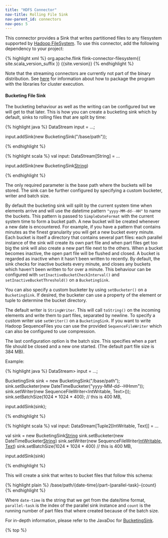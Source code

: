 ```yaml
---
title: "HDFS Connector"
nav-title: Rolling File Sink
nav-parent_id: connectors
nav-pos: 5
---
```

<!--
Licensed to the Apache Software Foundation (ASF) under one
or more contributor license agreements.  See the NOTICE file
distributed with this work for additional information
regarding copyright ownership.  The ASF licenses this file
to you under the Apache License, Version 2.0 (the
"License"); you may not use this file except in compliance
with the License.  You may obtain a copy of the License at

  http://www.apache.org/licenses/LICENSE-2.0

Unless required by applicable law or agreed to in writing,
software distributed under the License is distributed on an
"AS IS" BASIS, WITHOUT WARRANTIES OR CONDITIONS OF ANY
KIND, either express or implied.  See the License for the
specific language governing permissions and limitations
under the License.
-->

This connector provides a Sink that writes partitioned files to any filesystem supported by
[Hadoop FileSystem](http://hadoop.apache.org). To use this connector, add the
following dependency to your project:

{% highlight xml %}
<dependency>
  <groupId>org.apache.flink</groupId>
  <artifactId>flink-connector-filesystem{{ site.scala_version_suffix }}</artifactId>
  <version>{{site.version}}</version>
</dependency>
{% endhighlight %}

Note that the streaming connectors are currently not part of the binary
distribution. See
[here]({{site.baseurl}}/dev/linking.html)
for information about how to package the program with the libraries for
cluster execution.

#### Bucketing File Sink

The bucketing behaviour as well as the writing can be configured but we will get to that later.
This is how you can create a bucketing sink which by default, sinks to rolling files that are split by time:

<div class="codetabs" markdown="1">
<div data-lang="java" markdown="1">
{% highlight java %}
DataStream<String> input = ...;

input.addSink(new BucketingSink<String>("/base/path"));

{% endhighlight %}
</div>
<div data-lang="scala" markdown="1">
{% highlight scala %}
val input: DataStream[String] = ...

input.addSink(new BucketingSink[String]("/base/path"))

{% endhighlight %}
</div>
</div>

The only required parameter is the base path where the buckets will be
stored. The sink can be further configured by specifying a custom bucketer, writer and batch size.

By default the bucketing sink will split by the current system time when elements arrive and will
use the datetime pattern `"yyyy-MM-dd--HH"` to name the buckets. This pattern is passed to
`SimpleDateFormat` with the current system time to form a bucket path. A new bucket will be created
whenever a new date is encountered. For example, if you have a pattern that contains minutes as the
finest granularity you will get a new bucket every minute. Each bucket is itself a directory that
contains several part files: each parallel instance of the sink will create its own part file and
when part files get too big the sink will also create a new part file next to the others. When a
bucket becomes inactive, the open part file will be flushed and closed. A bucket is regarded as
inactive when it hasn't been written to recently. By default, the sink checks for inactive buckets
every minute, and closes any buckets which haven't been written to for over a minute. This
behaviour can be configured with `setInactiveBucketCheckInterval()` and
`setInactiveBucketThreshold()` on a `BucketingSink`.

You can also specify a custom bucketer by using `setBucketer()` on a `BucketingSink`. If desired,
the bucketer can use a property of the element or tuple to determine the bucket directory.

The default writer is `StringWriter`. This will call `toString()` on the incoming elements
and write them to part files, separated by newline. To specify a custom writer use `setWriter()`
on a `BucketingSink`. If you want to write Hadoop SequenceFiles you can use the provided
`SequenceFileWriter` which can also be configured to use compression.

The last configuration option is the batch size. This specifies when a part file should be closed
and a new one started. (The default part file size is 384 MB).

Example:

<div class="codetabs" markdown="1">
<div data-lang="java" markdown="1">
{% highlight java %}
DataStream<Tuple2<IntWritable,Text>> input = ...;

BucketingSink<String> sink = new BucketingSink<String>("/base/path");
sink.setBucketer(new DateTimeBucketer<String>("yyyy-MM-dd--HHmm"));
sink.setWriter(new SequenceFileWriter<IntWritable, Text>());
sink.setBatchSize(1024 * 1024 * 400); // this is 400 MB,

input.addSink(sink);

{% endhighlight %}
</div>
<div data-lang="scala" markdown="1">
{% highlight scala %}
val input: DataStream[Tuple2[IntWritable, Text]] = ...

val sink = new BucketingSink[String]("/base/path")
sink.setBucketer(new DateTimeBucketer[String]("yyyy-MM-dd--HHmm"))
sink.setWriter(new SequenceFileWriter[IntWritable, Text]())
sink.setBatchSize(1024 * 1024 * 400) // this is 400 MB,

input.addSink(sink)

{% endhighlight %}
</div>
</div>

This will create a sink that writes to bucket files that follow this schema:

{% highlight plain %}
/base/path/{date-time}/part-{parallel-task}-{count}
{% endhighlight %}

Where `date-time` is the string that we get from the date/time format, `parallel-task` is the index
of the parallel sink instance and `count` is the running number of part files that where created
because of the batch size.

For in-depth information, please refer to the JavaDoc for
[BucketingSink](http://flink.apache.org/docs/latest/api/java/org/apache/flink/streaming/connectors/fs/bucketing/BucketingSink.html).

{% top %}
